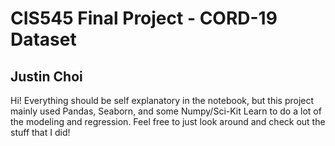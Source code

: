# CIS545 Final Project - CORD-19 Dataset

## Justin Choi

Hi! Everything should be self explanatory in the notebook, but this project mainly used Pandas, Seaborn, and some Numpy/Sci-Kit Learn to do a lot of the modeling and regression. Feel free to just look around and check out the stuff that I did!
